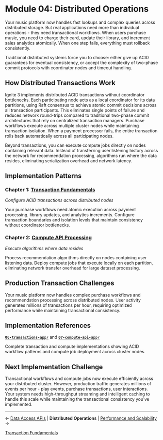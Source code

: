 <!--
Licensed under Creative Commons Attribution-NonCommercial-ShareAlike 4.0 International (CC BY-NC-SA 4.0)
SPDX-License-Identifier: CC-BY-NC-SA-4.0
For full license text, see LICENSE-CC-BY-NC-SA-4.0
-->

# Module 04: Distributed Operations

Your music platform now handles fast lookups and complex queries across distributed storage. But real applications need more than individual operations - they need transactional workflows. When users purchase music, you need to charge their card, update their library, and increment sales analytics atomically. When one step fails, everything must rollback consistently.

Traditional distributed systems force you to choose: either give up ACID guarantees for eventual consistency, or accept the complexity of two-phase commit protocols with coordinator nodes and timeout handling.

## How Distributed Transactions Work

Ignite 3 implements distributed ACID transactions without coordinator bottlenecks. Each participating node acts as a local coordinator for its data partitions, using Raft consensus to achieve atomic commit decisions across all transaction participants. This eliminates single points of failure and reduces network round-trips compared to traditional two-phase commit architectures that rely on centralized transaction managers. Purchase workflows execute across multiple cluster nodes while maintaining transaction isolation. When a payment processor fails, the entire transaction rolls back automatically across all participating nodes.

Beyond transactions, you can execute compute jobs directly on nodes containing relevant data. Instead of transferring user listening history across the network for recommendation processing, algorithms run where the data resides, eliminating serialization overhead and network latency.

## Implementation Patterns

### Chapter 1: [Transaction Fundamentals](./01-transaction-fundamentals.md)

*Configure ACID transactions across distributed nodes*

Your purchase workflows need atomic execution across payment processing, library updates, and analytics increments. Configure transaction boundaries and isolation levels that maintain consistency without coordinator bottlenecks.

### Chapter 2: [Compute API Processing](./03-compute-api-processing.md)

*Execute algorithms where data resides*

Process recommendation algorithms directly on nodes containing user listening data. Deploy compute jobs that execute locally on each partition, eliminating network transfer overhead for large dataset processing.

## Production Transaction Challenges

Your music platform now handles complex purchase workflows and recommendation processing across distributed nodes. User activity generates millions of transactions per hour, requiring optimized performance while maintaining transactional consistency.

## Implementation References

**[`06-transactions-app/`](../../ignite3-reference-apps/06-transactions-app/)** and **[`07-compute-api-app/`](../../ignite3-reference-apps/07-compute-api-app/)**

Complete transaction and compute implementations showing ACID workflow patterns and compute job deployment across cluster nodes.

## Next Implementation Challenge

Transactional workflows and compute jobs now execute efficiently across your distributed cluster. However, production traffic generates millions of events per hour - play events, purchase transactions, user interactions. Your system needs high-throughput streaming and intelligent caching to handle this scale while maintaining the transactional consistency you've implemented.

---

← [Data Access APIs](../03-data-access-apis/) | **Distributed Operations** | [Performance and Scalability](../05-performance-scalability/) →

[Transaction Fundamentals](./01-transaction-fundamentals.md)
